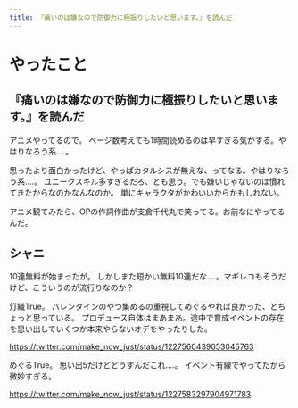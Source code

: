 ```yaml
---
title: 『痛いのは嫌なので防御力に極振りしたいと思います。』を読んだ
---
```


# やったこと

## 『痛いのは嫌なので防御力に極振りしたいと思います。』を読んだ

アニメやってるので。
ページ数考えても1時間読めるのは早すぎる気がする。やはりなろう系‥‥。

思ったより面白かったけど、やっぱカタルシスが無えな、ってなる。やはりなろう系‥‥。
ユニークスキル多すぎるだろ、とも思う。でも嫌いじゃないのは慣れてきたからなのかなんなのか。
単にキャラクタがかわいいからかもしれない。

アニメ観てみたら、OPの作詞作曲が支倉千代丸で笑ってる。お前なにやってるんだ。

## シャニ

10連無料が始まったが。
しかしまた短かい無料10連だな‥‥。マギレコもそうだけど、こういうのが流行りなのか？

灯織True。
バレンタインのやつ集めるの重視してめぐるやれば良かった、とちょっと思っている。
プロデュース自体はまあまあ。途中で育成イベントの存在を思い出していくつか本来やらないオデをやったりした。

<https://twitter.com/make_now_just/status/1227560439053045763>

めぐるTrue。
思い出5だけどどうすんだこれ‥‥。
イベント有線でやってたから微妙すぎる。

<https://twitter.com/make_now_just/status/1227583297904971783>
